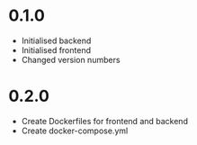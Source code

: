 # 0.1.0

- Initialised backend  
- Initialised frontend  
- Changed version numbers

# 0.2.0

- Create Dockerfiles for frontend and backend
- Create docker-compose.yml
